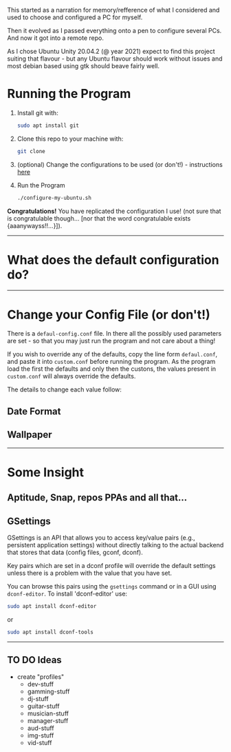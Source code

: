 
This started as a narration for memory/refference of what I considered and used to choose and configured a PC for myself.

Then it evolved as I passed everything onto a pen to configure several PCs. And now it got into a remote repo.

As I chose Ubuntu Unity 20.04.2 (@ year 2021) expect to find this project suiting that flavour - but any Ubuntu flavour should work without issues and most debian based using gtk should beave fairly well.

# Running the Program
1. Install git with:

    ```bash
    sudo apt install git
    ```
2. Clone this repo to your machine with:

    ```bash
    git clone 
    ```
3. (optional) Change the configurations to be used (or don't!) - instructions [here](#change-your-config-file-or-dont)
4. Run the Program

    ```bash
    ./configure-my-ubuntu.sh
    ```

**Congratulations!** You have replicated the configuration I use! (not sure that is congratulable though... [nor that the word congratulable exists {aaanywayss!!...}]). 



---

# What does the default configuration do?

---

# Change your Config File (or don't!)
There is a `defaul-config.conf` file. In there all the possibly used parameters are set - so that you may just run the program and not care about a thing!

If you wish to override any of the defaults, copy the line form `defaul.conf`, and paste it into `custom.conf` before running the program. As the program load the first the defaults and only then the custons, the values present in `custom.conf` will always override the defaults.

The details to change each value follow:

## Date Format

## Wallpaper



---



# Some Insight
## Aptitude, Snap, repos PPAs and all that... 

## GSettings
GSettings is an API that allows you to access key/value pairs (e.g., persistent application settings) without directly talking to the actual backend that stores that data (config files, gconf, dconf).

Key pairs which are set in a dconf profile will override the default settings unless there is a problem with the value that you have set.

You can browse this pairs using the `gsettings` command or in a GUI using `dconf-editor`. To install 'dconf-editor' use:
```bash
sudo apt install dconf-editor
```
or
```bash
sudo apt install dconf-tools
```


---

## TO DO Ideas
- create "profiles"
    - dev-stuff
    - gamming-stuff
    - dj-stuff
    - guitar-stuff
    - musician-stuff
    - manager-stuff
    - aud-stuff
    - img-stuff
    - vid-stuff
